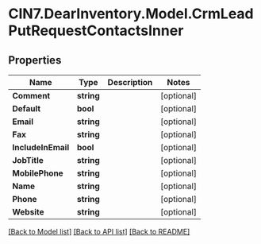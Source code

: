 # CIN7.DearInventory.Model.CrmLeadPutRequestContactsInner

## Properties

| Name               | Type       | Description | Notes      |
| ------------------ | ---------- | ----------- | ---------- |
| **Comment**        | **string** |             | [optional] |
| **Default**        | **bool**   |             | [optional] |
| **Email**          | **string** |             | [optional] |
| **Fax**            | **string** |             | [optional] |
| **IncludeInEmail** | **bool**   |             | [optional] |
| **JobTitle**       | **string** |             | [optional] |
| **MobilePhone**    | **string** |             | [optional] |
| **Name**           | **string** |             | [optional] |
| **Phone**          | **string** |             | [optional] |
| **Website**        | **string** |             | [optional] |

[[Back to Model list]](../README.md#documentation-for-models) [[Back to API list]](../README.md#documentation-for-api-endpoints) [[Back to README]](../README.md)
